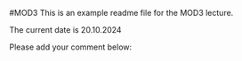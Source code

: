#MOD3
This is an example readme file for the MOD3 lecture.

The current date is 20.10.2024

Please add your comment below:
